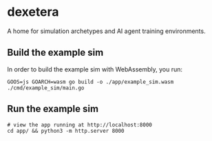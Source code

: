 # dexetera

A home for simulation archetypes and AI agent training environments.

## Build the example sim

In order to build the example sim with WebAssembly, you run:

```shell
GOOS=js GOARCH=wasm go build -o ./app/example_sim.wasm ./cmd/example_sim/main.go 
```

## Run the example sim

```shell
# view the app running at http://localhost:8000
cd app/ && python3 -m http.server 8000
```

